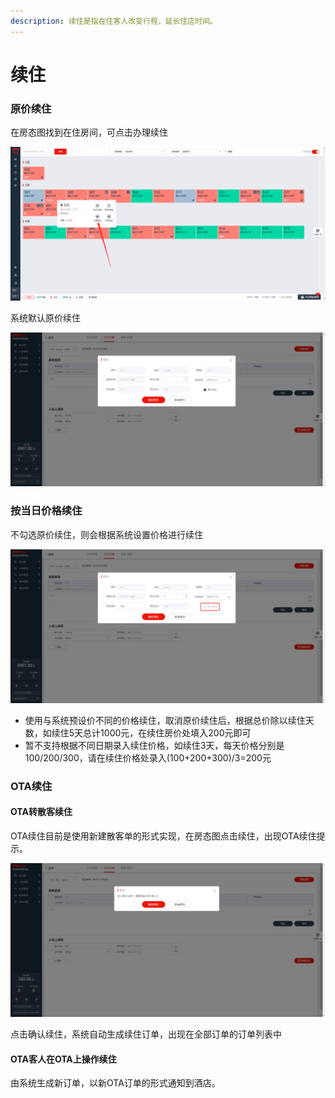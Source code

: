 ```yaml
---
description: 续住是指在住客人改变行程，延长住店时间。
---
```


# 续住

### 原价续住

在房态图找到在住房间，可点击办理续住

![&#x70B9;&#x51FB;&#x529E;&#x7406;&#x7EED;&#x4F4F;](../../.gitbook/assets/image%20%28200%29.png)

系统默认原价续住

![&#x9009;&#x62E9;&#x7EED;&#x4F4F;&#x65F6;&#x95F4;&#xFF0C;&#x70B9;&#x51FB;&#x786E;&#x5B9A;&#x7EED;&#x4F4F;&#x5373;&#x53EF;](../../.gitbook/assets/image%20%2899%29.png)

### 按当日价格续住

不勾选原价续住，则会根据系统设置价格进行续住

![&#x53D6;&#x6D88;&#x52FE;&#x9009;&#x539F;&#x4EF7;&#x7EED;&#x4F4F;&#xFF0C;&#x6839;&#x636E;&#x7CFB;&#x7EDF;&#x9884;&#x8BBE;&#x4EF7;&#x683C;&#x8FDB;&#x884C;&#x7EED;&#x4F4F;](../../.gitbook/assets/image%20%2877%29.png)

* 使用与系统预设价不同的价格续住，取消原价续住后，根据总价除以续住天数，如续住5天总计1000元，在续住房价处填入200元即可
* 暂不支持根据不同日期录入续住价格，如续住3天，每天价格分别是100/200/300，请在续住价格处录入\(100+200+300\)/3=200元

### OTA续住

#### OTA转散客续住

OTA续住目前是使用新建散客单的形式实现，在房态图点击续住，出现OTA续住提示。

![OTA&#x7EED;&#x4F4F;](../../.gitbook/assets/image%20%2860%29.png)

点击确认续住，系统自动生成续住订单，出现在全部订单的订单列表中

#### OTA客人在OTA上操作续住

由系统生成新订单，以新OTA订单的形式通知到酒店。

  





